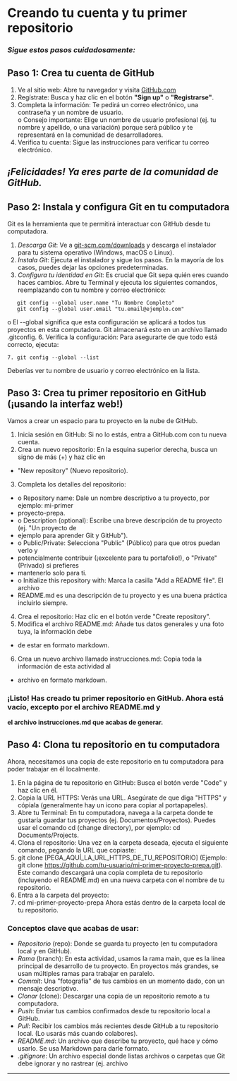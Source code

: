 # Creando tu cuenta y tu primer repositorio
### *Sigue estos pasos cuidadosamente:*
## **Paso 1: Crea tu cuenta de GitHub**
1. Ve al sitio web: Abre tu navegador y visita [GitHub.com](https://github.com/)
2. Regístrate: Busca y haz clic en el botón **"Sign up"** o **"Registrarse"**. 
3. Completa la información: Te pedirá un correo electrónico, una contraseña y un nombre de usuario.  
o Consejo importante: Elige un nombre de usuario profesional (ej. tu nombre y apellido, o 
una variación) porque será público y te representará en la comunidad de desarrolladores. 
4. Verifica tu cuenta: Sigue las instrucciones para verificar tu correo electrónico. 
## *¡Felicidades! Ya eres parte de la comunidad de GitHub.* 
## **Paso 2: Instala y configura Git en tu computadora**
Git es la herramienta que te permitirá interactuar con GitHub desde tu computadora. 
1. *Descarga Git*: Ve a [git-scm.com/downloads](https://git-scm.com/downloads) y descarga el instalador para tu sistema operativo 
(Windows, macOS o Linux). 
2. *Instala Git*: Ejecuta el instalador y sigue los pasos. En la mayoría de los casos, puedes dejar las 
opciones predeterminadas. 
3. *Configura tu identidad en Git*: Es crucial que Git sepa quién eres cuando haces cambios. Abre tu 
Terminal  y ejecuta los siguientes comandos, reemplazando con tu nombre y correo electrónico:  
```
   git config --global user.name "Tu Nombre Completo"
   git config --global user.email "tu.email@ejemplo.com"
   ```
o El --global significa que esta configuración se aplicará a todos tus proyectos en esta 
computadora. Git almacenará esto en un archivo llamado .gitconfig. 
6. Verifica la configuración: Para asegurarte de que todo está correcto, ejecuta: 
```
7. git config --global --list
```
Deberías ver tu nombre de usuario y correo electrónico en la lista. 
  ## **Paso 3: Crea tu primer repositorio en GitHub (¡usando la interfaz web!)** 
Vamos a crear un espacio para tu proyecto en la nube de GitHub. 
1. Inicia sesión en GitHub: Si no lo estás, entra a GitHub.com con tu nueva cuenta. 
2. Crea un nuevo repositorio: En la esquina superior derecha, busca un signo de más (+) y haz clic en 
- "New repository" (Nuevo repositorio). 
3. Completa los detalles del repositorio:  
- o Repository name: Dale un nombre descriptivo a tu proyecto, por ejemplo: mi-primer
- proyecto-prepa. 
- o Description (optional): Escribe una breve descripción de tu proyecto (ej. "Un proyecto de 
- ejemplo para aprender Git y GitHub"). 
- o Public/Private: Selecciona "Public" (Público) para que otros puedan verlo y 
- potencialmente contribuir (¡excelente para tu portafolio!), o "Private" (Privado) si prefieres 
- mantenerlo solo para ti. 
- o Initialize this repository with: Marca la casilla "Add a README file". El archivo 
- README.md es una descripción de tu proyecto y es una buena práctica incluirlo siempre. 
4. Crea el repositorio: Haz clic en el botón verde "Create repository". 
5. Modifica el archivo README.md: Añade tus datos generales y una foto tuya, la información debe 
- de estar en formato markdown. 
6. Crea un nuevo archivo llamado instrucciones.md: Copia toda la información de esta actividad al 
- archivo en formato markdown. 
### **¡Listo! Has creado tu primer repositorio en GitHub. Ahora está vacío, excepto por el archivo README.md y** 
**el archivo instrucciones.md que acabas de generar.** 
## **Paso 4: Clona tu repositorio en tu computadora**
Ahora, necesitamos una copia de este repositorio en tu computadora para poder trabajar en él localmente. 
1. En la página de tu repositorio en GitHub: Busca el botón verde "Code" y haz clic en él. 
2. Copia la URL HTTPS: Verás una URL. Asegúrate de que diga "HTTPS" y cópiala (generalmente 
hay un icono para copiar al portapapeles). 
3. Abre tu Terminal: En tu computadora, navega a la carpeta donde te gustaría guardar tus proyectos 
(ej. Documentos/Proyectos). Puedes usar el comando cd (change directory), por ejemplo: cd 
Documents/Projects. 
4. Clona el repositorio: Una vez en la carpeta deseada, ejecuta el siguiente comando, pegando la URL 
que copiaste:  
5. git clone [PEGA_AQUÍ_LA_URL_HTTPS_DE_TU_REPOSITORIO] 
(Ejemplo: git clone https://github.com/tu-usuario/mi-primer-proyecto-prepa.git). Este comando 
descargará una copia completa de tu repositorio (incluyendo el README.md) en una nueva carpeta 
con el nombre de tu repositorio. 
6. Entra a la carpeta del proyecto:  
7. cd mi-primer-proyecto-prepa 
Ahora estás dentro de la carpeta local de tu repositorio. 
### **Conceptos clave que acabas de usar:** 
-  *Repositorio* (repo): Donde se guarda tu proyecto (en tu computadora local y en GitHub). 
-  *Rama* (branch): En esta actividad, usamos la rama main, que es la línea principal de desarrollo de tu 
proyecto. En proyectos más grandes, se usan múltiples ramas para trabajar en paralelo. 
-  *Commit*: Una "fotografía" de tus cambios en un momento dado, con un mensaje descriptivo. 
-  *Clonar* (clone): Descargar una copia de un repositorio remoto a tu computadora. 
-  *Push*: Enviar tus cambios confirmados desde tu repositorio local a GitHub. 
-  *Pull*: Recibir los cambios más recientes desde GitHub a tu repositorio local. (Lo usarás más cuando 
colabores). 
 -  *README.md*: Un archivo que describe tu proyecto, qué hace y cómo usarlo. Se usa Markdown 
para darle formato. 
-  *.gitignore*: Un archivo especial donde listas archivos o carpetas que Git debe ignorar y no rastrear 
(ej. archivo
---
